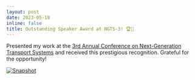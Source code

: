 ```yaml
---
layout: post
date: 2023-05-18
inline: false
title: Outstanding Speaker Award at NGTS-3! 🏆🎉
---
```

Presented my work at the <a href="https://www.ngts2023.nextrans.org/">3rd Annual Conference on Next-Generation Transport
Systems</a> and received this prestigious recognition. Grateful for the opportunity!

[![Snapshot](https://maysonma.oss-us-east-1.aliyuncs.com/img/ngts_award.jpg)](https://maysonma.oss-us-east-1.aliyuncs.com/img/ngts_award.jpg)




